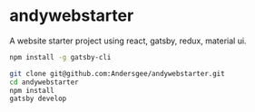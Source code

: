 # andywebstarter

A website starter project using react, gatsby, redux, material ui.

```bash
npm install -g gatsby-cli
```

```bash
git clone git@github.com:Andersgee/andywebstarter.git
cd andywebstarter
npm install
gatsby develop
```
